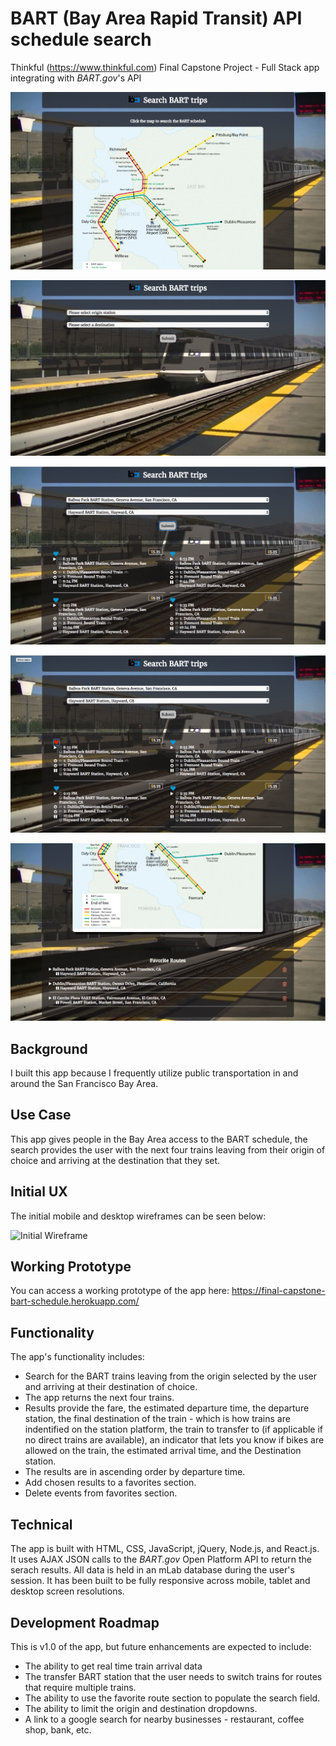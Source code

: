 # BART (Bay Area Rapid Transit) API schedule search
Thinkful (https://www.thinkful.com) Final Capstone Project - Full Stack app integrating with *BART.gov*'s API

![landing page](https://github.com/brandylavoy/final-capstone-bart-schedule/blob/master/git_hub_images/landing-page-no-results.png)


![search box with no results](https://github.com/brandylavoy/final-capstone-bart-schedule/blob/master/git_hub_images/origin-destination-drop-down-selectors-no-results.png)


![schedule search results showing](https://github.com/brandylavoy/final-capstone-bart-schedule/blob/master/git_hub_images/search-results-returned-no-favorites.png)


![schedule search results with one favorite](https://github.com/brandylavoy/final-capstone-bart-schedule/blob/master/git_hub_images/search-results-one-selected-to-add-to-favoirtes-container.png)


![favorites container with three routes favorited](https://github.com/brandylavoy/final-capstone-bart-schedule/blob/master/git_hub_images/favorites-container-with-three-favorites.png)

## Background

I built this app because I frequently utilize public transportation in and around the San Francisco Bay Area.

## Use Case

This app gives people in the Bay Area access to the BART schedule, the search provides the user with the next four trains leaving from their origin of choice and arriving at the destination that they set.

## Initial UX

The initial mobile and desktop wireframes can be seen below:

![Initial Wireframe](https://brandylavoy.github.io/final-capstone-bart-schedule/git_hub_images/BART-wireframe.JPG)

## Working Prototype

You can access a working prototype of the app here: https://final-capstone-bart-schedule.herokuapp.com/

## Functionality
The app's functionality includes:

* Search for the BART trains leaving from the origin selected by the user and arriving at their destination of choice.
* The app returns the next four trains.
* Results provide the fare, the estimated departure time, the departure station, the final destination of the train - which is how trains are indentified on the station platform, the train to transfer to (if applicable if no direct trains are available), an indicator that lets you know if bikes are allowed on the train, the estimated arrival time, and the Destination station.
* The results are in ascending order by departure time.
* Add chosen results to a favorites section.
* Delete events from favorites section.


## Technical

The app is built with HTML, CSS, JavaScript, jQuery, Node.js, and React.js. It uses AJAX JSON calls to the *BART.gov* Open Platform API to return the serach results. All data is held in an mLab database during the user's session. It has been built to be fully responsive across mobile, tablet and desktop screen resolutions.

## Development Roadmap

This is v1.0 of the app, but future enhancements are expected to include:

* The ability to get real time train arrival data
* The transfer BART station that the user needs to switch trains for routes that require multiple trains.
* The ability to use the favorite route section to populate the search field.
* The ability to limit the origin and destination dropdowns.
* A link to a google search for nearby businesses - restaurant, coffee shop, bank, etc.
